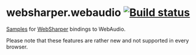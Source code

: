 # websharper.webaudio [![Build status](https://ci.appveyor.com/api/projects/status/ve7fxdyoa5ffwu4y?svg=true)](https://ci.appveyor.com/project/IntelliFactory/websharper-webaudio-samples)

[Samples][samp] for [WebSharper][ws] bindings to WebAudio.


Please note that these features are rather new and not supported in every browser.

[samp]: https://intellifactory.github.io/websharper.webaudio.samples
[ws]: https://websharper.com/
